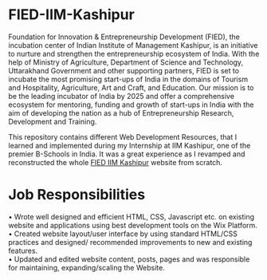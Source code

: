 # FIED-IIM-Kashipur

Foundation for Innovation & Entrepreneurship Development (FIED), the incubation center of Indian Institute of Management Kashipur, is an initiative to nurture and strengthen the entrepreneurship ecosystem of India. With the help of Ministry of Agriculture, Department of Science and Technology, Uttarakhand Government and other supporting partners, FIED is set to incubate the most promising start-ups of India in the domains of Tourism and Hospitality, Agriculture, Art and Craft, and Education. Our mission is
to be the leading incubator of India by 2025 and offer a comprehensive ecosystem for mentoring, funding and growth of start-ups in India with the aim of developing the nation as a hub of Entrepreneurship Research, Development and Training.

This repository contains different Web Development Resources, that I learned and implemented during my Internship at IIM Kashipur, one of the premier B-Schools in India.
It was a great experience as I revamped and reconstructed the whole [FIED IIM Kashipur](https://www.fied.in/) website from scratch.

# Job Responsibilities
• Wrote well designed and efficient HTML, CSS, Javascript etc. on existing
website and applications using best development tools on the Wix Platform.\
• Created website layout/user interface by using standard HTML/CSS practices
and designed/ recommended improvements to new and existing features.\
• Updated and edited website content, posts, pages and was responsible for
maintaining, expanding/scaling the Website.
